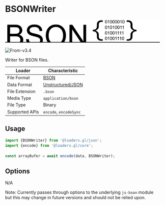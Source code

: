 # BSONWriter

![bson-logo](../../../images/logos/bson-logo.png)

<p class="badges">
  <img src="https://img.shields.io/badge/From-v3.4-blue.svg?style=flat-square" alt="From-v3.4" />
</p>

Writer for BSON files.

| Loader         | Characteristic                                       |
| -------------- | ---------------------------------------------------- |
| File Format    | [BSON](/docs/modules/bson/formats/bson)                           |
| Data Format    | [Unstructured/JSON](/docs/specifications/category-json) |
| File Extension | `.bson`                                                 |
| Media Type     | `application/bson`                                      |
| File Type      | Binary                                                  |
| Supported APIs | `encode`, `encodeSync`                            |

## Usage

```typescript
import {BSONWriter} from '@loaders.gl/json';
import {encode} from '@loaders.gl/core';

const arrayBufer = await encode(data, BSONWriter);
```

## Options

N/A

Note: Currently passes through options to the underlying `js-bson` module 
but this may change in future versions and should not be relied upon.
